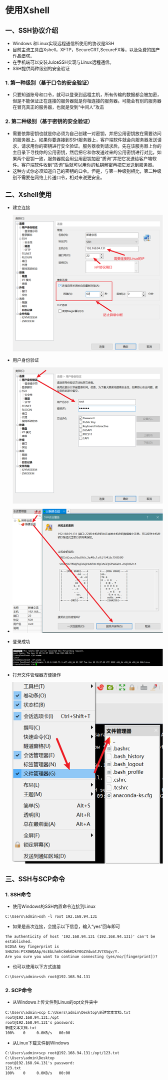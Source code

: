 # 使用Xshell

## 一、SSH协议介绍

- Windows 和Linux实现远程通信所使用的协议是SSH
- 目前主流工具由Xshell，XFTP，SecureCRT,SecureFX等，以及免费的国产作品堡塔。
- 在手机端可以安装JuiceSSH实现与Linux远程通信。
- SSH提供两种级别的安全验证

### 1. 第一种级别（基于口令的安全验证）

- 只要知道账号和口令，就可以登录到远程主机，所有传输的数据都会被加密，但是不能保证正在连接的服务器就是你相连接的服务器。可能会有别的服务器在冒充真正的服务器，也就是受到“中间人”攻击

### 2. 第二种级别（基于密钥的安全验证）

- 需要依靠密钥也就是你必须为自己创建一对密钥，并把公用密钥放在需要访问的服务器上。如果你要连接到SSH服务器上，客户端软件就会向服务器发送请求，请求用你的密钥进行安全验证。服务器收到请求后，先在该服务器上你的主目录下寻找你的公用密钥，然后把它和你发送过来的公用密钥进行对比，如果两个密钥一致，服务器就会用公用密钥加密“质询”并把它发送给客户端软件。客户端软件收到“质询”后就可以用你的私钥解密再把它发送到服务器。
- 这种方式你必须知道自己的密钥的口令。但是，与第一种级别相比，第二种级别不需要在网络上传送口令，相对来说更安全。

## 二、Xshell使用

- 建立连接

  ![image-20220811093050344](../../picture/da01f933a6d740e0824d3b07900880e3.png)

- 用户身份验证

  ![image-20220811093231943](../../picture/e72f4b0d56234e95bce10f8356685253.png)

- ![image-20220811093422826](../../picture/e4f37028e0cc4effb3516e8e2f001e09.png)

- 登录成功

  ![image-20220811093512693](../../picture/b1c05ebfc97d4b4a818de0c617dcc8cb.png)
  
- 打开文件管理器方便操作

  ![](../../picture/K2BWrwcGOXoDybh.png)

## 三、SSH与SCP命令

### 1. SSH命令

- 使用Windows的SSH内置命令连接到Linux

```
C:\Users\admin>ssh -l root 192.168.94.131
```

- 如果是首次连接，会提示以下信息，输入“yes”回车即可

```
The authenticity of host '192.168.94.131 (192.168.94.131)' can't be established.
ECDSA key fingerprint is SHA256:PtX0WQAAp/6cEbLhmhCkWkKDkY0GZVdwatJV7XSqv/Y.
Are you sure you want to continue connecting (yes/no/[fingerprint])?
```

- 也可以使用以下方式连接

```
C:\Users\admin>ssh root@192.168.94.131
```

### 2. SCP命令

- 从Windows上传文件到Linux的opt文件夹中

```
C:\Users\admin>scp C:\Users\admin\Desktop\新建文本文档.txt root@192.168.94.131:/opt
root@192.168.94.131's password:
新建文本文档.txt                                                                100%    0     0.0KB/s   00:00
```

- 从Linux下载文件到Windows

```
C:\Users\admin>scp root@192.168.94.131:/opt/123.txt C:\Users\admin\Desktop
root@192.168.94.131's password:
123.txt                                                                               100%    0     0.0KB/s   00:00
```

